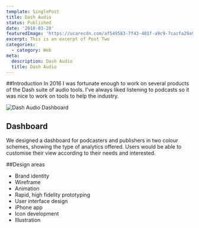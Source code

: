 ```yaml
---
template: SinglePost
title: Dash Audio
status: Published
date: '2018-03-28'
featuredImage: 'https://ucarecdn.com/af549583-7f43-401f-a9c9-7cacfa29a99a/'
excerpt: This is an excerpt of Post Two
categories:
  - category: Web
meta:
  description: Dash Audio
  title: Dash Audio
---
```

\##Introduction
In 2016 I was fortunate enough to work on several products of the Dash suite of audio tools. I've always liked listening to podcasts so it was nice to work on tools to help the industry.

![Dash Audio Dashboard](https://ucarecdn.com/fc3b28bd-6d81-48eb-883f-d0f678bd57ae/ "Dash Audio Dashboard")

## Dashboard

We designed a dashboard for podcasters and publishers in two colour schemes, showing the type of analytics offered. Users would be able to customise their view according to their needs and interested.

\##Design areas

* Brand identity
* Wireframe
* Animation
* Rapid, high fidelity prototyping
* User interface design
* iPhone app
* Icon development
* Illustration
